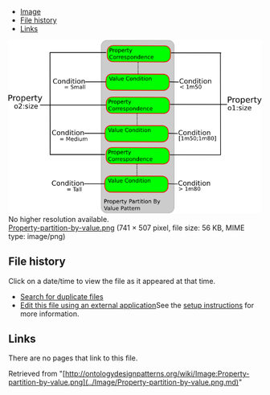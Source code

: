 * [Image](../Image/Property-partition-by-value.png.md#file)
* [File history](../Image/Property-partition-by-value.png.md#filehistory)
* [Links](../Image/Property-partition-by-value.png.md#filelinks)

[![Image:Property-partition-by-value.png](../images/4/48/Property-partition-by-value.png)](../images/4/48/Property-partition-by-value.png)  
No higher resolution available.  
[Property-partition-by-value.png](../images/4/48/Property-partition-by-value.png)‎ (741 × 507 pixel, file size: 56 KB, MIME type: image/png)

## File history

Click on a date/time to view the file as it appeared at that time.



  
* [Search for duplicate files](http://ontologydesignpatterns.org/wiki/Special:FileDuplicateSearch/Property-partition-by-value.png "Special:FileDuplicateSearch/Property-partition-by-value.png")
* [Edit this file using an external application](http://ontologydesignpatterns.org/wiki/index.php?title=Image:Property-partition-by-value.png&action=edit&externaledit=true&mode=file "Image:Property-partition-by-value.png")See the [setup instructions](http://www.mediawiki.org/wiki/Manual:External_editors "http://www.mediawiki.org/wiki/Manual:External_editors") for more information.

## Links



There are no pages that link to this file.




Retrieved from "[http://ontologydesignpatterns.org/wiki/Image:Property-partition-by-value.png](../Image/Property-partition-by-value.png.md)"